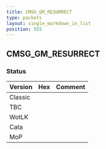 ```yaml
---
title: CMSG_GM_RESURRECT
type: packets
layout: single_markdown_in_list
position: 555
---
```


## CMSG_GM_RESURRECT

### Status

Version    | Hex        | Comment
---------- | ---------- | ---------- 
Classic    |            |
TBC        |            |
WotLK      |            |
Cata       |            |
MoP        |            |